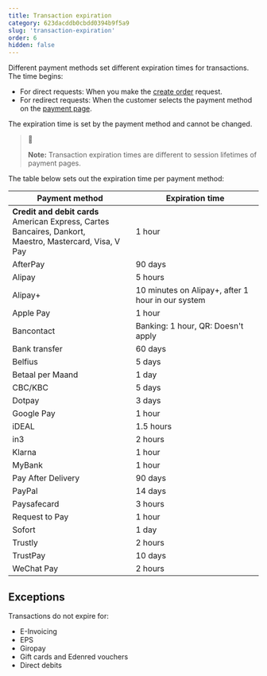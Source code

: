 ```yaml
---
title: Transaction expiration
category: 623dacddb0cbdd0394b9f5a9
slug: 'transaction-expiration'
order: 6
hidden: false
---
```


Different payment methods set different expiration times for transactions. The time begins:

- For direct requests: When you make the [create order](/reference/createorder) request.
- For redirect requests: When the customer selects the payment method on the [payment page](/docs/payment-pages/).

The expiration time is set by the payment method and cannot be changed.

> 📘 
> 
> **Note:** Transaction expiration times are different to session lifetimes of payment pages.

The table below sets out the expiration time per payment method:

| Payment method                                                                                                     | Expiration time                                |
| ------------------------------------------------------------------------------------------------------------------ | ---------------------------------------------- |
| **Credit and debit cards** <br> American Express, Cartes Bancaires, Dankort, <br> Maestro, Mastercard, Visa, V Pay | 1 hour                                         |
| AfterPay                                                                                                           | 90 days                                        |
| Alipay                                                                                                             | 5 hours                                        |
| Alipay+                                                                                                            | 10 minutes on Alipay+, after 1 hour in our system |
| Apple Pay                                                                                                          | 1 hour                                         |
| Bancontact                                                                                                         | Banking: 1 hour, QR: Doesn't apply             |
| Bank transfer                                                                                                      | 60 days                                        |
| Belfius                                                                                                            | 5 days                                         |
| Betaal per Maand                                                                                                   | 1 day                                          |
| CBC/KBC                                                                                                            | 5 days                                         |
| Dotpay                                                                                                             | 3 days                                         |
| Google Pay                                                                                                         | 1 hour                                         |
| iDEAL                                                                                                              | 1.5 hours                                      |
| in3                                                                                                                | 2 hours                                        |
| Klarna                                                                                                             | 1 hour                                         |
| MyBank                                                                                                             | 1 hour                                         |
| Pay After Delivery                                                                                                 | 90 days                                        |
| PayPal                                                                                                             | 14 days                                        |
| Paysafecard                                                                                                        | 3 hours                                        |
| Request to Pay                                                                                                     | 1 hour                                         |
| Sofort                                                                                                             | 1 day                                          |
| Trustly                                                                                                            | 2 hours                                        |
| TrustPay                                                                                                           | 10 days                                        |
| WeChat Pay                                                                                                         | 2 hours                                        |

Exceptions
----------

Transactions do not expire for:

- E-Invoicing
- EPS 
- Giropay 
- Gift cards and Edenred vouchers
- Direct debits